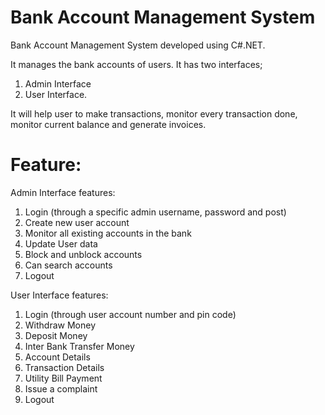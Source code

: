# Bank Account Management System
Bank Account Management System developed using C#.NET.

It manages the bank accounts of users. 
It has two interfaces; 
1. Admin Interface 
2. User Interface. 

It will help user to make transactions, monitor every transaction done, monitor current balance and generate invoices.

# Feature: 
Admin Interface features:
1.	Login (through a specific admin username, password and post)
2.	Create new user account
3.	Monitor all existing accounts in the bank
4.	Update User data
5.	Block and unblock accounts
6.	Can search accounts
7.	Logout

User Interface features:
1.	Login (through user account number and pin code)
2.	Withdraw Money
3.	Deposit Money
4.	Inter Bank Transfer Money
5.	Account Details
6.	Transaction Details
7.	Utility Bill Payment
8.	Issue a complaint
9.	Logout
